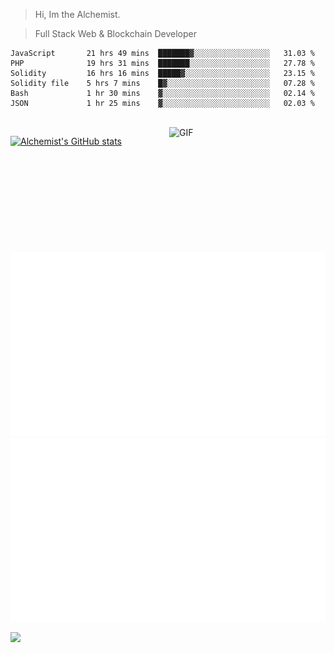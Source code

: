 > Hi, Im the Alchemist.

> Full Stack Web & Blockchain Developer


<!--START_SECTION:waka-->

```text
JavaScript       21 hrs 49 mins  ███████▓░░░░░░░░░░░░░░░░░   31.03 %
PHP              19 hrs 31 mins  ███████░░░░░░░░░░░░░░░░░░   27.78 %
Solidity         16 hrs 16 mins  █████▓░░░░░░░░░░░░░░░░░░░   23.15 %
Solidity file    5 hrs 7 mins    █▓░░░░░░░░░░░░░░░░░░░░░░░   07.28 %
Bash             1 hr 30 mins    ▓░░░░░░░░░░░░░░░░░░░░░░░░   02.14 %
JSON             1 hr 25 mins    ▓░░░░░░░░░░░░░░░░░░░░░░░░   02.03 %
```

<!--END_SECTION:waka-->


<br />

<img align="right" alt="GIF" src="https://user-images.githubusercontent.com/5355808/139111924-210cc6fa-9fb1-4dac-929d-6324a5836a92.gif" width="250" height="200" />

[![Alchemist's GitHub stats](https://github-readme-stats.vercel.app/api?username=DrMaxis&show_icons=true&theme=outrun&count_private=true)](#)

![](https://raw.githubusercontent.com/DrMaxis/github-stats-transparent/output/generated/overview.svg)
![](https://raw.githubusercontent.com/DrMaxis/github-stats-transparent/output/generated/languages.svg)

 
<a href="https://count.getloli.com/"><img src="https://count.getloli.com/get/@:maxis-the-alchemist?theme=rule34"></a>
<!-- https://count.getloli.com/get/@alchemist?theme=rule34 -->
<br>



